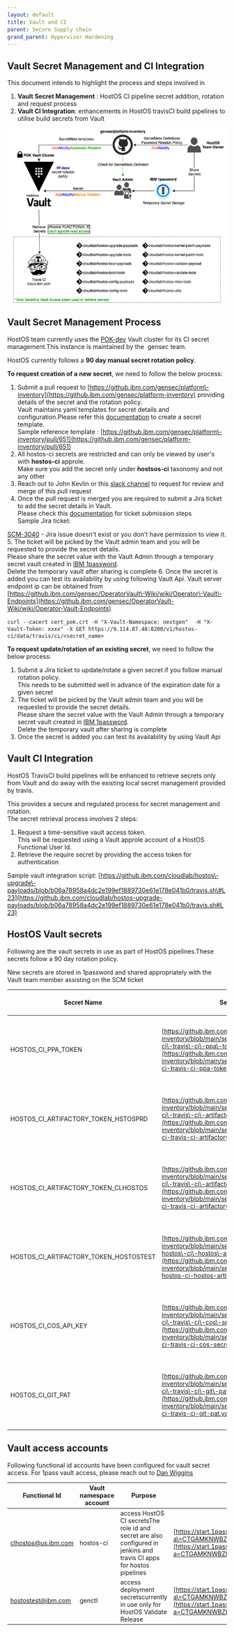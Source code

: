 ```yaml
---
layout: default
title: Vault and CI 
parent: Secure Supply chain 
grand_parent: Hypervisor Hardening
---
```



## Vault Secret Management and CI Integration



This document intends to highlight the process and steps involved in

1. **Vault Secret Management** : HostOS CI pipeline secret addition, rotation and request process
2. **Vault CI Integration**: enhancements in HostOS travisCI build pipelines to utilise build secrets from Vault


![](attachments/201458725/201458730.png)

## Vault Secret Management Process

HostOS team currently uses the [POK\-dev](https://github.ibm.com/gensec/OperatorVault-Wiki/wiki/POK-Operator-Vault-Endpoint) Vault cluster for its CI secret management.This instance is maintained by the  gensec team.

HostOS currently follows a **90 day manual secret rotation policy**.

  


**To request creation of a new secret**, we need to follow the below process:

1. Submit a pull request to [https://github.ibm.com/gensec/platform\-inventory](https://github.ibm.com/gensec/platform-inventory) providing details of the secret and the rotation policy.  
Vault maintains yaml templates for secret details and configuration.Please refer this [documentation](https://github.ibm.com/gensec/platform-inventory/blob/main/README.md) to create a secret template.  
Sample reference template : [https://github.ibm.com/gensec/platform\-inventory/pull/651](https://github.ibm.com/gensec/platform-inventory/pull/651)
2. All hostos\-ci secrets are restricted and can only be viewed by user's with **hostos\-ci** approle.  
Make sure you add the secret only under **hostsos\-ci** taxonomy and not any other
3. Reach out to John Kevlin or this [slack channel](https://ibmcloudlab.slack.com/archives/CGE6P6T5H) to request for review and merge of this pull request
4. Once the pull request is merged you are required to submit a Jira ticket to add the secret details in Vault.  
Please check this [document](https://github.ibm.com/gensec/OperatorVault-Wiki/wiki/How-To:-Submit-Request-for-Operator-Vault-Access-or-Secret-Management)[ation](https://github.ibm.com/gensec/OperatorVault-Wiki/wiki/How-To:-Submit-Request-for-Operator-Vault-Access-or-Secret-Management) for ticket submission steps  
Sample Jira ticket: 

[SCM\-3040](https://jiracloud.swg.usma.ibm.com:8443/browse/SCM-3040?src=confmacro) \- Jira issue doesn't exist or you don't have permission to view it.
5. The ticket will be picked by the Vault admin team and you will be requested to provide the secret details.  
Please share the secret value with the Vault Admin through a temporary secret vault created in [IBM 1password](https://ibm.ent.1password.com/signin).  
Delete the temporary vault after sharing is complete
6. Once the secret is added you can test its availability by using following Vault Api. Vault server endpoint ip can be obtained from [https://github.ibm.com/gensec/OperatorVault\-Wiki/wiki/Operator\-Vault\-Endpoints](https://github.ibm.com/gensec/OperatorVault-Wiki/wiki/Operator-Vault-Endpoints)  




```
curl --cacert cert_pok.crt -H "X-Vault-Namespace: nextgen"  -H "X-Vault-Token: xxxx" -X GET https://9.114.87.48:8200/v1/hostos-ci/data/travis/ci/<secret_name>
```

**To request update/rotation of an existing secret**, we need to follow the below process:

1. Submit a Jira ticket to update/rotate a given secret if you follow manual rotation policy.  
This needs to be submitted well in advance of the expiration date for a given secret
2. The ticket will be picked by the Vault admin team and you will be requested to provide the secret details.  
Please share the secret value with the Vault Admin through a temporary secret vault created in [IBM 1password](https://ibm.ent.1password.com/signin).  
Delete the temporary vault after sharing is complete
3. Once the secret is added you can test its availability by using Vault Api

  


## Vault CI Integration

HostOS TravisCI build pipelines will be enhanced to retrieve secrets only from Vault and do away with the existing local secret management provided by travis.

This provides a secure and regulated process for secret management and rotation.  
The secret retrieval process involves 2 steps:

1. Request a time\-sensitive vault access token.  
This will be requested using a Vault approle account of a HostOS Functional User Id.
2. Retrieve the require secret by providing the access token for authentication

Sample vault integration script: [https://github.ibm.com/cloudlab/hostos\-upgrade\-payloads/blob/b06a78958a4dc2e199ef1889730e61e178e041b0/travis.sh\#L23](https://github.ibm.com/cloudlab/hostos-upgrade-payloads/blob/b06a78958a4dc2e199ef1889730e61e178e041b0/travis.sh#L23)

  


## HostOS Vault secrets

Following are the vault secrets in use as part of HostOS pipelines.These secrets follow a 90 day rotation policy.

New secrets are stored in 1password and shared appropriately with the Vault team member assisting on the SCM ticket



| Secret Name | Secret Meta | Usage | Secret associated Functional ID | Availability | Secret Rotation ticket |
| --- | --- | --- | --- | --- | --- |
| HOSTOS\_CI\_PPA\_TOKEN | [https://github.ibm.com/gensec/platform\-inventory/blob/main/secops/v1/secretmeta/hostos\-ci\-travis\-ci\-ppa\-token.yaml](https://github.ibm.com/gensec/platform-inventory/blob/main/secops/v1/secretmeta/hostos-ci-travis-ci-ppa-token.yaml) | Canonical PPA repo access token | clhostos@us.ibm.com | pok\-dev | [SCM\-6594](https://jiracloud.swg.usma.ibm.com:8443/browse/SCM-6594?src=confmacro) \- Jira issue doesn't exist or you don't have permission to view it. |
| HOSTOS\_CI\_ARTIFACTORY\_TOKEN\_HSTOSPRD | [https://github.ibm.com/gensec/platform\-inventory/blob/main/secops/v1/secretmeta/hostos\-ci\-travis\-ci\-artifactory\-tokens.yaml](https://github.ibm.com/gensec/platform-inventory/blob/main/secops/v1/secretmeta/hostos-ci-travis-ci-artifactory-tokens.yaml) | Artifactory access token to publish HostOS artifacts to production repos and registries | hstosprd@us.ibm.com | pok\-dev | [SCM\-6595](https://jiracloud.swg.usma.ibm.com:8443/browse/SCM-6595?src=confmacro) \- Jira issue doesn't exist or you don't have permission to view it. |
| HOSTOS\_CI\_ARTIFACTORY\_TOKEN\_CLHOSTOS | [https://github.ibm.com/gensec/platform\-inventory/blob/main/secops/v1/secretmeta/hostos\-ci\-travis\-ci\-artifactory\-tokens.yaml](https://github.ibm.com/gensec/platform-inventory/blob/main/secops/v1/secretmeta/hostos-ci-travis-ci-artifactory-tokens.yaml) | Artifactory access token to publish boot images and kernel patches to artifactory | [clhostos@us.ibm.com](mailto:clhostos@us.ibm.com) | pok\-dev | [SCM\-6599](https://jiracloud.swg.usma.ibm.com:8443/browse/SCM-6599?src=confmacro) \- Jira issue doesn't exist or you don't have permission to view it. |
| HOSTOS\_CI\_ARTIFACTORY\_TOKEN\_HOSTOSTEST | [https://github.ibm.com/gensec/platform\-inventory/blob/main/secops/v1/secretmeta/genctl\-hostos\-ci\-hostos\-artif\-token.yaml](https://github.ibm.com/gensec/platform-inventory/blob/main/secops/v1/secretmeta/genctl-hostos-ci-hostos-artif-token.yaml) | General purpose Artifactory read\-only access token for HostOS validate release | [HostOsTest@ibm.com](mailto:HostOsTest@ibm.com) | pok\-dev, dal\-qz2 all zones | [SCM\-6600](https://jiracloud.swg.usma.ibm.com:8443/browse/SCM-6600?src=confmacro) \- Jira issue doesn't exist or you don't have permission to view it. |
| HOSTOS\_CI\_COS\_API\_KEY | [https://github.ibm.com/gensec/platform\-inventory/blob/main/secops/v1/secretmeta/hostos\-ci\-travis\-ci\-cos\-secret.yaml](https://github.ibm.com/gensec/platform-inventory/blob/main/secops/v1/secretmeta/hostos-ci-travis-ci-cos-secret.yaml) | Canonical COS bucket access token.Submit a Canonical support ticket to request a [new secret](https://portal.support.canonical.com/ua/s/case/5004K00000TJu6BQAT/hostos-request-for-new-ibmcloud-service-credential-for-the-user-clhostosusibmcom) | [clhostos@us.ibm.com](mailto:clhostos@us.ibm.com) | pok\-dev | [SCM\-6669](https://jiracloud.swg.usma.ibm.com:8443/browse/SCM-6669?src=confmacro) \- Jira issue doesn't exist or you don't have permission to view it. |
| HOSTOS\_CI\_GIT\_PAT | [https://github.ibm.com/gensec/platform\-inventory/blob/main/secops/v1/secretmeta/hostos\-ci\-travis\-ci\-git\-pat.yaml](https://github.ibm.com/gensec/platform-inventory/blob/main/secops/v1/secretmeta/hostos-ci-travis-ci-git-pat.yaml) | Git Personal access token | [clhostos@us.ibm.com](mailto:clhostos@us.ibm.com) | pok\-dev | [SCM\-6441](https://jiracloud.swg.usma.ibm.com:8443/browse/SCM-6441?src=confmacro) \- Jira issue doesn't exist or you don't have permission to view it. |

## Vault access accounts

Following functional id accounts have been configured for vault secret access. For 1pass vault access, please reach out to [Dan Wiggins](https://confluence.swg.usma.ibm.com:8445/display/~danwig@us.ibm.com) 



| Functional Id | Vault namespace account | Purpose | 1password Vault |
| --- | --- | --- | --- |
| [clhostos@us.ibm.com](mailto:clhostos@us.ibm.com) | hostos\-ci | access HostOS CI secretsThe role id and secret are also configured in jenkins and travis CI apps for hostos pipelines | [https://start.1password.com/open/i?a\=CTGAMKNWBZFNJFBH5VL7IA7MJU\&v\=hmfwlo2xpwttkpa4qg27jzj2uq\&i\=dq63plgxc2snhybb6jq7wxblo4\&h\=ibm.ent.1password.com](https://start.1password.com/open/i?a=CTGAMKNWBZFNJFBH5VL7IA7MJU&v=hmfwlo2xpwttkpa4qg27jzj2uq&i=dq63plgxc2snhybb6jq7wxblo4&h=ibm.ent.1password.com) |
| hostostest@ibm.com | genctl | access deployment secretscurrently in use only for HostOS Validate Release | [https://start.1password.com/open/i?a\=CTGAMKNWBZFNJFBH5VL7IA7MJU\&v\=nww3goo3mbbybgh6yaurrwvrym\&i\=gaeyp5oqrt5oasgwmp2abnx33q\&h\=ibm.ent.1password.com](https://start.1password.com/open/i?a=CTGAMKNWBZFNJFBH5VL7IA7MJU&v=nww3goo3mbbybgh6yaurrwvrym&i=gaeyp5oqrt5oasgwmp2abnx33q&h=ibm.ent.1password.com) |



